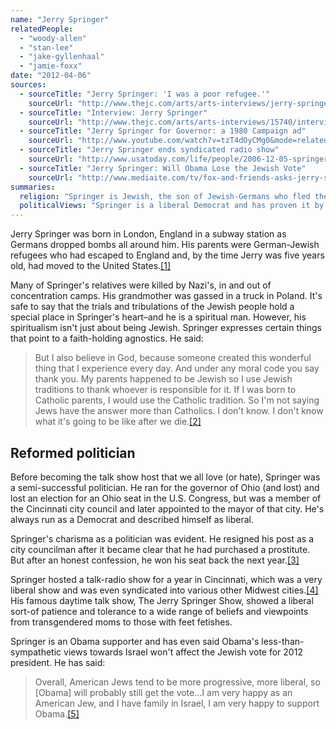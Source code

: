 ```yaml
---
name: "Jerry Springer"
relatedPeople:
  - "woody-allen"
  - "stan-lee"
  - "jake-gyllenhaal"
  - "jamie-foxx"
date: "2012-04-06"
sources:
  - sourceTitle: "Jerry Springer: 'I was a poor refugee.'"
    sourceUrl: "http://www.thejc.com/arts/arts-interviews/jerry-springer-i-was-a-poor-refugee%E2%80%99"
  - sourceTitle: "Interview: Jerry Springer"
    sourceUrl: "http://www.thejc.com/arts/arts-interviews/15740/interview-jerry-springer"
  - sourceTitle: "Jerry Springer for Governor: a 1980 Campaign ad"
    sourceUrl: "http://www.youtube.com/watch?v=tzT4dOyCMg0&mode=related&search="
  - sourceTitle: "Jerry Springer ends syndicated radio show"
    sourceUrl: "http://www.usatoday.com/life/people/2006-12-05-springer_x.htm?POE=LIFISVA"
  - sourceTitle: "Jerry Springer: Will Obama Lose the Jewish Vote"
    sourceUrl: "http://www.mediaite.com/tv/fox-and-friends-asks-jerry-springer-to-weigh-in-on-obama-losing-the-jewish-vote/"
summaries:
  religion: "Springer is Jewish, the son of Jewish-Germans who fled the Nazis in World War II."
  politicalViews: "Springer is a liberal Democrat and has proven it by running for office, serving as a Democratic mayor of Cincinnati, and hosting a liberal talk radio show."
---
```


Jerry Springer was born in London, England in a subway station as Germans dropped bombs all around him. His parents were German-Jewish refugees who had escaped to England and, by the time Jerry was five years old, had moved to the United States.<a class="source-citation" href="#http%3A%2F%2Fwww.thejc.com%2Farts%2Farts-interviews%2Fjerry-springer-i-was-a-poor-refugee%25E2%2580%2599" title="Jerry Springer: &apos;I was a poor refugee.&apos;">[1]</a>

Many of Springer's relatives were killed by Nazi's, in and out of concentration camps. His grandmother was gassed in a truck in Poland. It's safe to say that the trials and tribulations of the Jewish people hold a special place in Springer's heart–and he is a spiritual man. However, his spiritualism isn't just about being Jewish. Springer expresses certain things that point to a faith-holding agnostics. He said:

>But I also believe in God, because someone created this wonderful thing that I experience every day. And under any moral code you say thank you. My parents happened to be Jewish so I use Jewish traditions to thank whoever is responsible for it. If I was born to Catholic parents, I would use the Catholic tradition. So I'm not saying Jews have the answer more than Catholics. I don't know. I don't know what it's going to be like after we die.<a class="source-citation" href="#http%3A%2F%2Fwww.thejc.com%2Farts%2Farts-interviews%2F15740%2Finterview-jerry-springer" title="Interview: Jerry Springer">[2]</a>

## Reformed politician

Before becoming the talk show host that we all love (or hate), Springer was a semi-successful politician. He ran for the governor of Ohio (and lost) and lost an election for an Ohio seat in the U.S. Congress, but was a member of the Cincinnati city council and later appointed to the mayor of that city. He's always run as a Democrat and described himself as liberal.

Springer's charisma as a politician was evident. He resigned his post as a city councilman after it became clear that he had purchased a prostitute. But after an honest confession, he won his seat back the next year.<a class="source-citation" href="#http%3A%2F%2Fwww.youtube.com%2Fwatch%3Fv%3DtzT4dOyCMg0%26mode%3Drelated%26search%3D" title="Jerry Springer for Governor: a 1980 Campaign ad">[3]</a>

Springer hosted a talk-radio show for a year in Cincinnati, which was a very liberal show and was even syndicated into various other Midwest cities.<a class="source-citation" href="#http%3A%2F%2Fwww.usatoday.com%2Flife%2Fpeople%2F2006-12-05-springer_x.htm%3FPOE%3DLIFISVA" title="Jerry Springer ends syndicated radio show">[4]</a> His famous daytime talk show, The Jerry Springer Show, showed a liberal sort-of patience and tolerance to a wide range of beliefs and viewpoints from transgendered moms to those with feet fetishes.

Springer is an Obama supporter and has even said Obama's less-than-sympathetic views towards Israel won't affect the Jewish vote for 2012 president. He has said:

>Overall, American Jews tend to be more progressive, more liberal, so [Obama] will probably still get the vote…I am very happy as an American Jew, and I have family in Israel, I am very happy to support Obama.<a class="source-citation" href="#http%3A%2F%2Fwww.mediaite.com%2Ftv%2Ffox-and-friends-asks-jerry-springer-to-weigh-in-on-obama-losing-the-jewish-vote%2F" title="Jerry Springer: Will Obama Lose the Jewish Vote">[5]</a>